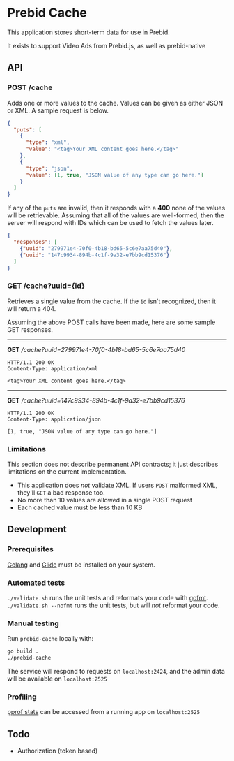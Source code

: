 # Prebid Cache

This application stores short-term data for use in Prebid.

It exists to support Video Ads from Prebid.js, as well as prebid-native

## API

### POST /cache

Adds one or more values to the cache. Values can be given as either JSON or XML. A sample request is below.

```json
{
  "puts": [
    {
      "type": "xml",
      "value": "<tag>Your XML content goes here.</tag>"
    },
    {
      "type": "json",
      "value": [1, true, "JSON value of any type can go here."]
    }
  ]
}
```

If any of the `puts` are invalid, then it responds with a **400** none of the values will be retrievable.
Assuming that all of the values are well-formed, then the server will respond with IDs which can be used to
fetch the values later.

```json
{
  "responses": [
    {"uuid": "279971e4-70f0-4b18-bd65-5c6e7aa75d40"},
    {"uuid": "147c9934-894b-4c1f-9a32-e7bb9cd15376"}
  ]
}
```


### GET /cache?uuid={id}

Retrieves a single value from the cache. If the `id` isn't recognized, then it will return a 404.

Assuming the above POST calls have been made, here are some sample GET responses.

---

**GET** */cache?uuid=279971e4-70f0-4b18-bd65-5c6e7aa75d40*

```
HTTP/1.1 200 OK
Content-Type: application/xml

<tag>Your XML content goes here.</tag>
```

---

**GET** */cache?uuid=147c9934-894b-4c1f-9a32-e7bb9cd15376*

```
HTTP/1.1 200 OK
Content-Type: application/json

[1, true, "JSON value of any type can go here."]
```

### Limitations

This section does not describe permanent API contracts; it just describes limitations on the current implementation.

- This application does *not* validate XML. If users `POST` malformed XML, they'll `GET` a bad response too.
- No more than 10 values are allowed in a single POST request
- Each cached value must be less than 10 KB

## Development

### Prerequisites

[Golang](https://golang.org/doc/install) and [Glide](https://github.com/Masterminds/glide#install) must be installed on your system.

### Automated tests

`./validate.sh` runs the unit tests and reformats your code with [gofmt](https://golang.org/cmd/gofmt/).
`./validate.sh --nofmt` runs the unit tests, but will _not_ reformat your code.

### Manual testing

Run `prebid-cache` locally with:

```bash
go build .
./prebid-cache
```

The service will respond to requests on `localhost:2424`, and the admin data will be available on `localhost:2525`

### Profiling

[pprof stats](http://artem.krylysov.com/blog/2017/03/13/profiling-and-optimizing-go-web-applications/) can be accessed from a running app on `localhost:2525`

## Todo 
- Authorization (token based)
